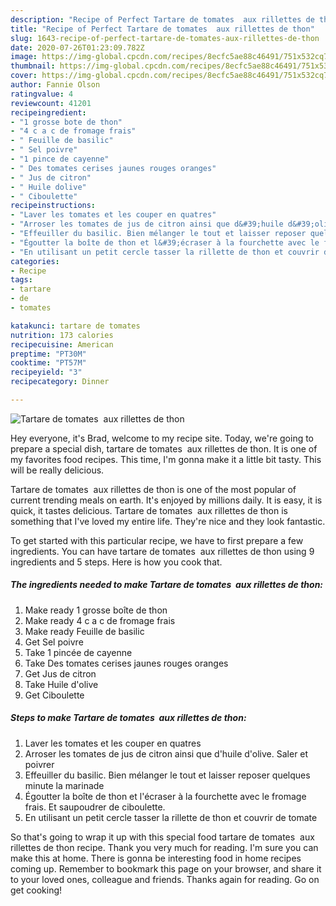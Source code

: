 ```yaml
---
description: "Recipe of Perfect Tartare de tomates  aux rillettes de thon"
title: "Recipe of Perfect Tartare de tomates  aux rillettes de thon"
slug: 1643-recipe-of-perfect-tartare-de-tomates-aux-rillettes-de-thon
date: 2020-07-26T01:23:09.782Z
image: https://img-global.cpcdn.com/recipes/8ecfc5ae88c46491/751x532cq70/tartare-de-tomates-aux-rillettes-de-thon-photo-principale-de-la-recette.jpg
thumbnail: https://img-global.cpcdn.com/recipes/8ecfc5ae88c46491/751x532cq70/tartare-de-tomates-aux-rillettes-de-thon-photo-principale-de-la-recette.jpg
cover: https://img-global.cpcdn.com/recipes/8ecfc5ae88c46491/751x532cq70/tartare-de-tomates-aux-rillettes-de-thon-photo-principale-de-la-recette.jpg
author: Fannie Olson
ratingvalue: 4
reviewcount: 41201
recipeingredient:
- "1 grosse bote de thon"
- "4 c a c de fromage frais"
- " Feuille de basilic"
- " Sel poivre"
- "1 pince de cayenne"
- " Des tomates cerises jaunes rouges oranges"
- " Jus de citron"
- " Huile dolive"
- " Ciboulette"
recipeinstructions:
- "Laver les tomates et les couper en quatres"
- "Arroser les tomates de jus de citron ainsi que d&#39;huile d&#39;olive. Saler et poivrer"
- "Effeuiller du basilic. Bien mélanger le tout et laisser reposer quelques minute la marinade"
- "Égoutter la boîte de thon et l&#39;écraser à la fourchette avec le fromage frais. Et saupoudrer de ciboulette."
- "En utilisant un petit cercle tasser la rillette de thon et couvrir de tomate"
categories:
- Recipe
tags:
- tartare
- de
- tomates

katakunci: tartare de tomates 
nutrition: 173 calories
recipecuisine: American
preptime: "PT30M"
cooktime: "PT57M"
recipeyield: "3"
recipecategory: Dinner

---
```



![Tartare de tomates  aux rillettes de thon](https://img-global.cpcdn.com/recipes/8ecfc5ae88c46491/751x532cq70/tartare-de-tomates-aux-rillettes-de-thon-photo-principale-de-la-recette.jpg)

Hey everyone, it's Brad, welcome to my recipe site. Today, we're going to prepare a special dish, tartare de tomates  aux rillettes de thon. It is one of my favorites food recipes. This time, I'm gonna make it a little bit tasty. This will be really delicious.

Tartare de tomates  aux rillettes de thon is one of the most popular of current trending meals on earth. It's enjoyed by millions daily. It is easy, it is quick, it tastes delicious. Tartare de tomates  aux rillettes de thon is something that I've loved my entire life. They're nice and they look fantastic.




To get started with this particular recipe, we have to first prepare a few ingredients. You can have tartare de tomates  aux rillettes de thon using 9 ingredients and 5 steps. Here is how you cook that.

<!--inarticleads1-->

##### The ingredients needed to make Tartare de tomates  aux rillettes de thon:

1. Make ready 1 grosse boîte de thon
1. Make ready 4 c a c de fromage frais
1. Make ready  Feuille de basilic
1. Get  Sel poivre
1. Take 1 pincée de cayenne
1. Take  Des tomates cerises jaunes rouges oranges
1. Get  Jus de citron
1. Take  Huile d&#39;olive
1. Get  Ciboulette




<!--inarticleads2-->

##### Steps to make Tartare de tomates  aux rillettes de thon:

1. Laver les tomates et les couper en quatres
1. Arroser les tomates de jus de citron ainsi que d&#39;huile d&#39;olive. Saler et poivrer
1. Effeuiller du basilic. Bien mélanger le tout et laisser reposer quelques minute la marinade
1. Égoutter la boîte de thon et l&#39;écraser à la fourchette avec le fromage frais. Et saupoudrer de ciboulette.
1. En utilisant un petit cercle tasser la rillette de thon et couvrir de tomate




So that's going to wrap it up with this special food tartare de tomates  aux rillettes de thon recipe. Thank you very much for reading. I'm sure you can make this at home. There is gonna be interesting food in home recipes coming up. Remember to bookmark this page on your browser, and share it to your loved ones, colleague and friends. Thanks again for reading. Go on get cooking!

